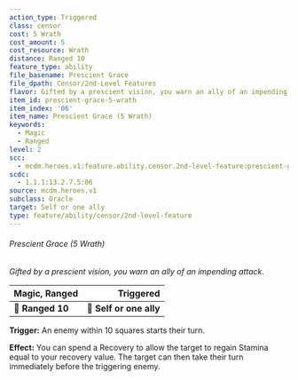 ```yaml
---
action_type: Triggered
class: censor
cost: 5 Wrath
cost_amount: 5
cost_resource: Wrath
distance: Ranged 10
feature_type: ability
file_basename: Prescient Grace
file_dpath: Censor/2nd-Level Features
flavor: Gifted by a prescient vision, you warn an ally of an impending attack.
item_id: prescient-grace-5-wrath
item_index: '06'
item_name: Prescient Grace (5 Wrath)
keywords:
  - Magic
  - Ranged
level: 2
scc:
  - mcdm.heroes.v1:feature.ability.censor.2nd-level-feature:prescient-grace-5-wrath
scdc:
  - 1.1.1:13.2.7.5:06
source: mcdm.heroes.v1
subclass: Oracle
target: Self or one ally
type: feature/ability/censor/2nd-level-feature
---
```


###### Prescient Grace (5 Wrath)

*Gifted by a prescient vision, you warn an ally of an impending attack.*

| **Magic, Ranged** |           **Triggered** |
| ----------------- | ----------------------: |
| **📏 Ranged 10**  | **🎯 Self or one ally** |

**Trigger:** An enemy within 10 squares starts their turn.

**Effect:** You can spend a Recovery to allow the target to regain Stamina equal to your recovery value. The target can then take their turn immediately before the triggering enemy.
